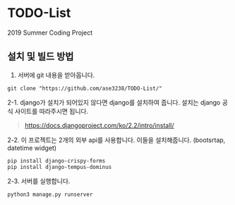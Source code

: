 # TODO-List
2019 Summer Coding Project

## 설치 및 빌드 방법
1. 서버에 git 내용을 받아옵니다.
```Shell
git clone "https://github.com/ase3238/TODO-List/"
```
2-1. django가 설치가 되어있지 않다면 django를 설치하여 줍니다.
설치는 django 공식 사이트를 따라주시면 됩니다.
> https://docs.djangoproject.com/ko/2.2/intro/install/

2-2. 이 프로젝트는 2개의 외부 api를 사용합니다. 이들을 설치해줍니다. (bootsrtap, datetime widget)
```Shell
pip install django-crispy-forms
pip install django-tempus-dominus
```

2-3. 서버를 실행합니다.
```Shell
python3 manage.py runserver
```
